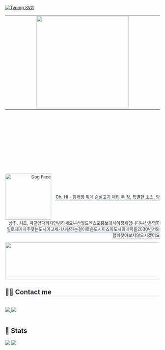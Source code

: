 [![Typing SVG](https://readme-typing-svg.demolab.com?font=Bebas+Neue&size=30&pause=1000&color=7690B7&center=%EA%B1%B0%EC%A7%93&vCenter=%EA%B1%B0%EC%A7%93&repeat=%EC%A7%84%EC%8B%A4&random=%EA%B1%B0%EC%A7%93&width=435&lines=just+take+me+straight+to+the+court)](https://github.com/myeongbogyeong)

<table style="width: 100%; height: 500px;">
  <tr>
    <!-- 왼쪽: 이미지 -->
    <td style="width: 50%; text-align: center; vertical-align: middle;">
      <a href="https://youtu.be/QxOpuD5iO0k?si=b6vpE2hL8xfhUUmy">
        <img src="https://img1.daumcdn.net/thumb/R1280x0/?scode=mtistory2&fname=https%3A%2F%2Fblog.kakaocdn.net%2Fdn%2FqvR8d%2FbtsLHS8IG4x%2FfRUNRUtcxqH64BgftObcb1%2Fimg.jpg" width="300" height="300" style="object-fit: cover;" />
      </a>
    </td>
      </h4>
    </td>
  </tr>
</table>


<p align="right">
  <img src="https://raw.githubusercontent.com/Tarikul-Islam-Anik/Animated-Fluent-Emojis/master/Emojis/Animals/Dog%20Face.png" alt="Dog Face" width="150" height="150" style="vertical-align: middle; margin-right: 10px;" />
  <span style="border-bottom: 5px solid #d8dee4; color: #282d33; vertical-align: middle;">
    Oh, HI - 참깨빵 위에 순살고기 패티 두 장, 특별한 소스, 양상추, 치즈, 피클양파까지안녕하세요부산월드엑스포홍보대사이정재입니다부산은영화일로제가자주찾는도시이고제가사랑하는경이로운도시이죠이도시의매력을2030년저와함께찾아보지않으시겠어요
  </span>
</p>


<a href="https://github.com/devxb/gitanimals">
  <img src="https://render.gitanimals.org/lines/%7Bmyeongbogyeong%7D?pet-id=1" width="1000" height="120"/>
</a>


 <div style=●(#" style="color:white; font-size:10px; text-shadow:1px 1px 1px #97A9B9; text-decoration:none;) ●(#" style="color:white; font-size:15px; text-shadow:1px 1px 1px #97A9B9; text-decoration:none;) 뭐 어떻게 할 수 있는거지(#" style="text-decoration:none; color:black; background:white; border-radius:20px; line-height:1.3; padding:6.5px; display: inline-block; box-shadow: 1px 1px 1px #97A9B9;)>

   </div>
   <div style="text-align: left;">
   <h2 style="border-bottom: 1px solid #d8dee4; color: #282d33;"> 🧑‍💻 Contact me </h2> <br> 
   <div style="text-align: left;"> <a href=https://velog.io/@hktysh/posts> <img src="https://img.shields.io/badge/Velog-20C997?style=for-the-badge&logo=Velog&logoColor=white&link=https://velog.io/@hktysh/posts"> </a>
        <a href=mailto:hktysh@nextrunners.co.kr> <img src="https://img.shields.io/badge/Gmail-EA4335?style=for-the-badge&logo=Gmail&logoColor=white&link=mailto:zzazan0320@gmail.com"> </a>
         </div>  <br> 
   <div style="text-align: left;">  </div> 
   </div>
   <div style="text-align: left;"> 
   <h2 style="border-bottom: 1px solid #; color: #282d33;"> 🏅 Stats </h2> 
       <div style="text-align: left;"> 
             <img src="https://github-readme-stats.vercel.app/api/top-langs/?username=myeongbogyeong&layout=compact&hide=javascript,css,scss&langs_count=8"/>
<img src=https://github-readme-stats.vercel.app/api?username=myeongbogyeong&show_icons=true
         /> </div> 
   </div>

  
